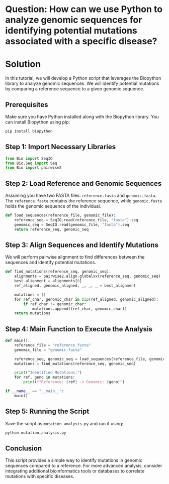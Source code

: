 # Question: How can we use Python to analyze genomic sequences for identifying potential mutations associated with a specific disease?

# Solution

In this tutorial, we will develop a Python script that leverages the Biopython library to analyze genomic sequences. We will identify potential mutations by comparing a reference sequence to a given genomic sequence.

## Prerequisites

Make sure you have Python installed along with the Biopython library. You can install Biopython using pip:

```bash
pip install biopython
```

## Step 1: Import Necessary Libraries

```python
from Bio import SeqIO
from Bio.Seq import Seq
from Bio import pairwise2
```

## Step 2: Load Reference and Genomic Sequences

Assuming you have two FASTA files: `reference.fasta` and `genomic.fasta`. The `reference.fasta` contains the reference sequence, while `genomic.fasta` holds the genomic sequence of the individual.

```python
def load_sequences(reference_file, genomic_file):
    reference_seq = SeqIO.read(reference_file, "fasta").seq
    genomic_seq = SeqIO.read(genomic_file, "fasta").seq
    return reference_seq, genomic_seq
```

## Step 3: Align Sequences and Identify Mutations

We will perform pairwise alignment to find differences between the sequences and identify potential mutations.

```python
def find_mutations(reference_seq, genomic_seq):
    alignments = pairwise2.align.globalxx(reference_seq, genomic_seq)
    best_alignment = alignments[0]
    ref_aligned, genomic_aligned, _, _, _ = best_alignment

    mutations = []
    for ref_char, genomic_char in zip(ref_aligned, genomic_aligned):
        if ref_char != genomic_char:
            mutations.append((ref_char, genomic_char))
    return mutations
```

## Step 4: Main Function to Execute the Analysis

```python
def main():
    reference_file = "reference.fasta"
    genomic_file = "genomic.fasta"

    reference_seq, genomic_seq = load_sequences(reference_file, genomic_file)
    mutations = find_mutations(reference_seq, genomic_seq)

    print("Identified Mutations:")
    for ref, geno in mutations:
        print(f"Reference: {ref} -> Genomic: {geno}")

if __name__ == "__main__":
    main()
```

## Step 5: Running the Script

Save the script as `mutation_analysis.py` and run it using:

```bash
python mutation_analysis.py
```

## Conclusion

This script provides a simple way to identify mutations in genomic sequences compared to a reference. For more advanced analysis, consider integrating additional bioinformatics tools or databases to correlate mutations with specific diseases.